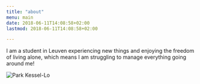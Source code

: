 ```yaml
---
title: "about"
menu: main
date: 2018-06-11T14:08:58+02:00
lastmod: 2018-06-11T14:08:58+02:00

---
```


I am a student in Leuven experiencing new things and enjoying the freedom of
living alone, which means I am struggling to manage everything going around me!

![Park Kessel-Lo](/abbey.jpg)
